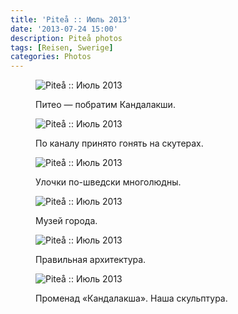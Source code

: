 ```yaml
---
title: 'Piteå :: Июль 2013'
date: '2013-07-24 15:00'
description: Piteå photos
tags: [Reisen, Swerige]
categories: Photos
---
```

<figure>
	<img src="{{urls.media}}/1374691280618-600.jpeg" alt="Piteå :: Июль 2013" />
	<figcaption><p>Питео — побратим Кандалакши.</p></figcaption>
</figure>

<figure>
	<img src="{{urls.media}}/1374691285456-600.jpeg" alt="Piteå :: Июль 2013" />
	<figcaption><p>По каналу принято гонять на скутерах.</p></figcaption>
</figure>

<figure>
	<img src="{{urls.media}}/1374691289909-600.jpeg" alt="Piteå :: Июль 2013" />
	<figcaption><p>Улочки по-шведски многолюдны.</p></figcaption>
</figure>

<figure>
	<img src="{{urls.media}}/1374691294614-600.jpeg" alt="Piteå :: Июль 2013" />
	<figcaption><p>Музей города.</p></figcaption>
</figure>

<figure>
	<img src="{{urls.media}}/1374691300028-600.jpeg" alt="Piteå :: Июль 2013" />
	<figcaption><p>Правильная архитектура.</p></figcaption>
</figure>

<figure>
	<img src="{{urls.media}}/1374691305342-600.jpeg" alt="Piteå :: Июль 2013" />
	<figcaption><p>Променад «Кандалакша». Наша скульптура.</p></figcaption>
</figure>

